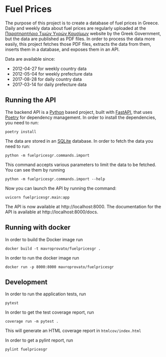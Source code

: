 # Fuel Prices

The purpose of this project is to create a database of fuel prices in Greece. Daily and weekly data about fuel prices
are regularly uploaded at the [Παρατηρητήριο Τιμών Υγρών Καυσίμων](http://www.fuelprices.gr) website by the Greek
Government, but the data are published as PDF files. In order to process the data more easily, this project fetches
those PDF files, extracts the data from them, inserts them in a database, and exposes them in an API.

Data are available since:

* 2012-04-27 for weekly country data
* 2012-05-04 for weekly prefecture data
* 2017-08-28 for daily country data
* 2017-03-14 for daily prefecture data

## Running the API

The backend API is a [Python](https://www.python.org) based project, built with [FastAPI](https://fastapi.tiangolo.com), that uses [Poetry](https://python-poetry.org)
for dependency management. In order to install the dependencies, you need to run:

```
poetry install
```

The data are stored in an [SQLite](https://www.sqlite.org) database. In order to fetch the data you need to run:

```
python -m fuelpricesgr.commands.import
```

This command accepts various parameters to limit the data to be fetched. You can see them by running

```
python -m fuelpricesgr.commands.import --help
```

Now you can launch the API by running the command:

```
uvicorn fuelpricesgr.main:app
```

The API is now available at http://localhost:8000. The documentation for the API is available at
http://localhost:8000/docs.


## Running with docker

In order to build the Docker image run

```
docker build -t mavroprovato/fuelpricesgr .
```

In order to run the docker image run

```
docker run -p 8000:8000 mavroprovato/fuelpricesgr
```

## Development

In order to run the application tests, run

```
pytest
```

In order to get the test coverage report, run

```
coverage run -m pytest .
```

This will generate an HTML coverage report in `htmlcov/index.html`

In order to get a pylint report, run

```
pylint fuelpricesgr
```